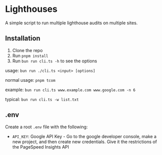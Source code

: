 # Lighthouses

A simple script to run multiple lighthouse audits on multiple sites.

## Installation

1. Clone the repo
2. Run `pnpm install`
3. Run `bun run cli.ts -h` to see the options

usage: `bun run ./cli.ts <input> [options]`

normal usage: `pnpm tcom`

example: `bun run cli.ts www.example.com www.google.com -n 6`

typical: `bun run cli.ts -w list.txt`

## .env

Create a root `.env` file with the following:

- `API_KEY`: Google API Key - Go to the google developer console, make a new project, and then create new credentials. Give it the restrictions of the PageSpeed Insights API
